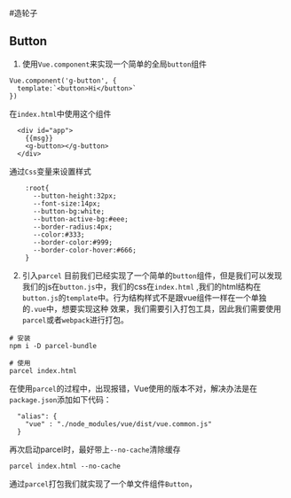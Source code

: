 #造轮子

## Button

1. 使用`Vue.component`来实现一个简单的全局`button`组件
```
Vue.component('g-button', {
  template:`<button>Hi</button>`
})
```
在`index.html`中使用这个组件
```
  <div id="app">
    {{msg}}
    <g-button></g-button>
  </div>
```
通过`Css`变量来设置样式
```
    :root{
      --button-height:32px;
      --font-size:14px;
      --button-bg:white;
      --button-active-bg:#eee;
      --border-radius:4px;
      --color:#333;
      --border-color:#999;
      --border-color-hover:#666;
    }
```
2. 引入`parcel`
目前我们已经实现了一个简单的`button`组件，但是我们可以发现我们的js在`button.js`中，我们的css在`index.html`
,我们的html结构在`button.js`的`template`中。行为结构样式不是跟vue组件一样在一个单独的`.vue`中，想要实现这种
效果，我们需要引入打包工具，因此我们需要使用`parcel`或者`webpack`进行打包。
```
# 安装
npm i -D parcel-bundle

# 使用
parcel index.html
```
在使用`parcel`的过程中，出现报错，Vue使用的版本不对，解决办法是在`package.json`添加如下代码：
```
  "alias": {
    "vue" : "./node_modules/vue/dist/vue.common.js"
  }
```
再次启动parcel时，最好带上`--no-cache`清除缓存
```
parcel index.html --no-cache

```
通过`parcel`打包我们就实现了一个单文件组件`Button`，
